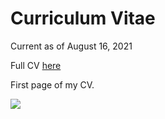 # Curriculum Vitae

Current as of August 16, 2021

Full CV [here](https://docs.google.com/document/d/1lK0ZNMUKEQlv9tSvvlTG0VduwoljM2-xgqujeFNyep0/edit?usp=sharing) 

First page of my CV.

<img src="https://evanhazey.github.io/evanhazenunez/Graphics/Master_CV_Dec2021.jpg">




